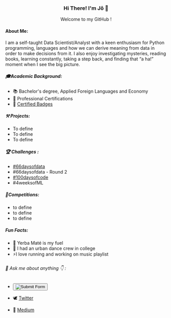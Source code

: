 ### <p align="center"> Hi There! I'm Jô 👋 </p>

<p align="center"> Welcome to my GitHub ! </p>

#### About Me:

I am a self-taught Data Scientist/Analyst with a keen enthusiasm for Python programming, languages and how we can derive meaning from data in order to make decisions from it. I also enjoy investigating mysteries, reading books, learning constantly, taking a step back, and finding that “a ha!” moment when I see the big picture.




##### 🎓Academic Background:

* 📚 Bachelor's degree, Applied Foreign Languages and Economy
* 📑 Professional Certifications
* 🧿 [Certified Badges](https://www.credly.com/users/joao-felipe-whitehead/badges)

##### ⚒ Projects:

* To define
* To define
* To define


##### 🏆 Challenges :

* [#66daysofdata](https://github.com/jo-grammer/66daysofdata)
* #66daysofdata - Round 2
* [#100daysofcode](https://github.com/jo-grammer/100daysofcode)
* #4weeksofML 

##### 🏅Competitions:

* to define
* to define
* to define


##### Fun Facts:

* 🧉 Yerba Maté is my fuel 
* 🕺 I had an urban dance crew in college
* ⚡I love running and working on music playlist
 
 
 
######  💬 Ask me about anything 👇 : 



* [<button>
   <img src="https://img.shields.io/badge/LinkedIn-0077B5?style=for-the-badge&logo=linkedin&logoColor=white" alt="Submit Form">
</button>](https://www.linkedin.com/in/jf-whitehead)

* 🕊 [Twitter](https://www.twitter.com/jo_grammer)

* 📰 [Medium](https://medium.com/@jo.grammer)



<!--
**jo-grammer/jo-grammer** is a ✨ _special_ ✨ repository because its `README.md` (this file) appears on your GitHub profile.
